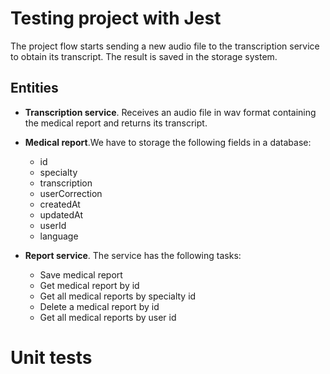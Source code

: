 # Testing project with Jest

The project flow starts sending a new audio file to the transcription service to obtain its transcript. The result is saved in the storage system.

## Entities

* **Transcription service**. Receives an audio file in wav format containing the medical report and returns its transcript.

* **Medical report**.We have to storage the following fields in a database:
    - id
    - specialty
    - transcription
    - userCorrection
    - createdAt
    - updatedAt
    - userId
    - language

* **Report service**. The service has the following tasks:
    - Save medical report
    - Get medical report by id
    - Get all medical reports by specialty id
    - Delete a medical report by id
    - Get all medical reports by user id


# Unit tests
